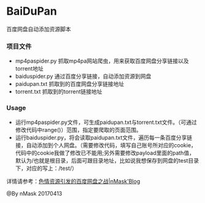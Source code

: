 # BaiDuPan
百度网盘自动添加资源脚本

### 项目文件
* mp4paspider.py  抓取mp4pa网站爬虫，用来获取百度网盘分享链接以及torrent地址
* baiduspider.py  通过百度分享链接，自动添加资源到网盘
* paidupan.txt    抓取到的百度网盘分享链接地址
* torrent.txt     抓取到的torrent链接地址

### Usage
* 运行mp4paspider.py文件，可生成paidupan.txt与torrent.txt文件。（可通过修改代码中range()）范围，指定要爬取的页面范围。
* 运行baiduspider.py，将会读取paidupan.txt文件，遍历每一条百度分享链接，自动添加到个人网盘。（需要修改代码，填写自己账号所对应的cookie，代码中的cookie我做了修改已不能用;另外需要修改payload里面的path值，默认为/也就是根目录，后面可跟目录地址，比如说我想保存到网盘的test目录下，对应的写上：/test/）

详情请参考：[色情资源引发的百度网盘之战|nMask'Blog](http://thief.one/2017/04/12/2/)

@By nMask
20170413

